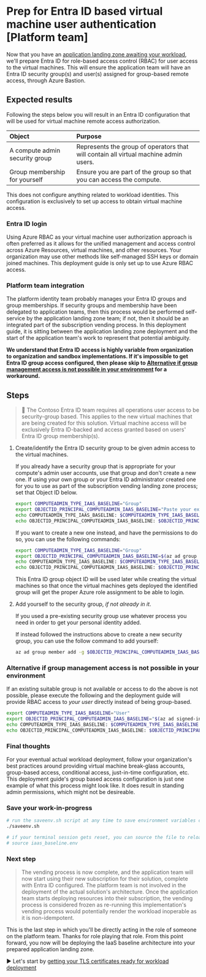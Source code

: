 # Prep for Entra ID based virtual machine user authentication [Platform team]

Now that you have an [application landing zone awaiting your workload](./04-subscription-vending-execute.md), we'll prepare Entra ID for role-based access control (RBAC) for user access to the virtual machines. This will ensure the application team will have an Entra ID security group(s) and user(s) assigned for group-based remote access, through Azure Bastion.

## Expected results

Following the steps below you will result in an Entra ID configuration that will be used for virtual machine remote access authorization.

| Object                         | Purpose                                   |
| :----------------------------- | :---------------------------------------- |
| A compute admin security group | Represents the group of operators that will contain all virtual machine admin users. |
| Group membership for yourself  | Ensure you are part of the group so that you can access the compute.                 |

This does not configure anything related to workload identities. This configuration is exclusively to set up access to obtain virtual machine access.

### Entra ID login

Using Azure RBAC as your virtual machine user authorization approach is often preferred as it allows for the unified management and access control across Azure Resources, virtual machines, and other resources. Your organization may use other methods like self-managed SSH keys or domain joined machines. This deployment guide is only set up to use Azure RBAC access.

### Platform team integration

The platform identity team probably manages your Entra ID groups and group memberships. If security groups and membership have been delegated to application teams, then this process would be performed self-service by the application landing zone team; if not, then it should be an integrated part of the subscription vending process. In this deployment guide, it is sitting between the application landing zone deployment and the start of the application team's work to represent that potential ambiguity.

**We understand that Entra ID access is highly variable from organization to organization and sandbox implementations. If it's impossible to get Entra ID group access configured, then please skip to [Alternative if group management access is not possible in your environment](#alternative-if-group-management-access-is-not-possible-in-your-environment) for a workaround.**

## Steps

> :book: The Contoso Entra ID team requires all operations user access to be security-group based. This applies to the new virtual machines that are being created for this solution. Virtual machine access will be exclusively Entra ID-backed and access granted based on users' Entra ID group membership(s).

1. Create/identify the Entra ID security group to be given admin access to the virtual machines.

   If you already have a security group that is appropriate for your compute's admin user accounts, use that group and don't create a new one. If using your own group or your Entra ID administrator created one for you to use as part of the subscription vending landing zone process; set that Object ID below.

   ```bash
   export COMPUTEADMIN_TYPE_IAAS_BASELINE="Group"
   export OBJECTID_PRINCIPAL_COMPUTEADMIN_IAAS_BASELINE="Paste your existing compute admin group Object ID (guid) in these quotes."
   echo COMPUTEADMIN_TYPE_IAAS_BASELINE: $COMPUTEADMIN_TYPE_IAAS_BASELINE
   echo OBJECTID_PRINCIPAL_COMPUTEADMIN_IAAS_BASELINE: $OBJECTID_PRINCIPAL_COMPUTEADMIN_IAAS_BASELINE
   ```

   If you want to create a new one instead, and have the permissions to do so, you can use the following commands:

   ```bash
   export COMPUTEADMIN_TYPE_IAAS_BASELINE="Group"
   export OBJECTID_PRINCIPAL_COMPUTEADMIN_IAAS_BASELINE=$(az ad group create --display-name 'compute-admins-bu04a42' --mail-nickname 'compute-admins-bu04a42' --description "Principals in this group are compute admins in the bu04a42 virtual machines." --query id -o tsv)
   echo COMPUTEADMIN_TYPE_IAAS_BASELINE: $COMPUTEADMIN_TYPE_IAAS_BASELINE
   echo OBJECTID_PRINCIPAL_COMPUTEADMIN_IAAS_BASELINE: $OBJECTID_PRINCIPAL_COMPUTEADMIN_IAAS_BASELINE
   ```

   This Entra ID group object ID will be used later while creating the virtual machines so that once the virtual machines gets deployed the identified group will get the proper Azure role assignment to be able to login.

1. Add yourself to the security group, _if not already in it_.

   If you used a pre-existing security group use whatever process you need in order to get your personal identity added.

   If instead followed the instructions above to create a new security group, you can use the follow command to add yourself:

   ```bash
   az ad group member add -g $OBJECTID_PRINCIPAL_COMPUTEADMIN_IAAS_BASELINE --member-id $(az ad signed-in-user show --query id -o tsv)
   ```

### Alternative if group management access is not possible in your environment

If an existing suitable group is not available or access to do the above is not possible, please execute the following and the deployment guide will provide RBAC access to _your user_ directly instead of being group-based.

```bash
export COMPUTEADMIN_TYPE_IAAS_BASELINE="User"
export OBJECTID_PRINCIPAL_COMPUTEADMIN_IAAS_BASELINE="$(az ad signed-in-user show --query "id" -o tsv)"
echo COMPUTEADMIN_TYPE_IAAS_BASELINE: $COMPUTEADMIN_TYPE_IAAS_BASELINE
echo OBJECTID_PRINCIPAL_COMPUTEADMIN_IAAS_BASELINE: $OBJECTID_PRINCIPAL_COMPUTEADMIN_IAAS_BASELINE
```

### Final thoughts

For your eventual actual workload deployment, follow your organization's best practices around providing virtual machine break-glass accounts, group-based access, conditional access, just-in-time configuration, etc. This deployment guide's group based access configuration is just one example of what this process might look like. It does result in standing admin permissions, which might not be desireable.

### Save your work-in-progress

```bash
# run the saveenv.sh script at any time to save environment variables created above to iaas_baseline.env
./saveenv.sh

# if your terminal session gets reset, you can source the file to reload the environment variables
# source iaas_baseline.env
```

### Next step

> The vending process is now complete, and the application team will now start using their new subscription for their solution, complete with Entra ID configured. The platform team is not involved in the deployment of the actual solution's architecture. Once the application team starts deploying resources into their subscription, the vending process is considered frozen as re-running this implementation's vending process would potentially render the workload inoperable as it is non-idempotent.

This is the last step in which you'll be directly acting in the role of someone on the platform team. Thanks for role playing that role. From this point forward, you now will be deploying the IaaS baseline architecture into your prepared application landing zone.

:arrow_forward: Let's start by [getting your TLS certificates ready for workload deployment](./05-ca-certificates.md)
